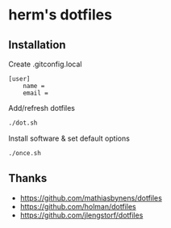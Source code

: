 # herm's dotfiles

## Installation
Create .gitconfig.local
```
[user]
    name =
    email =
```
Add/refresh dotfiles
```bash
./dot.sh
```
Install software & set default options
```bash
./once.sh
```

## Thanks

* https://github.com/mathiasbynens/dotfiles
* https://github.com/holman/dotfiles
* https://github.com/jlengstorf/dotfiles
